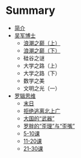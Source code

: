 # Summary

* [简介](README.md)
* [吴军博士](wujun/wujun_bo_shi_md.md)
   * [浪潮之巅（上）](wujun/on_top_of_tides_1.md)
   * [浪潮之巅（下）](wujun/on_top_of_tides_2.md)
   * 硅谷之谜
   * 大学之路（上）
   * 大学之路（下）
   * 数学之美
   * 文明之光（一）
* [罗辑思维](luojisiwei/luoji_si_wei_md.md)
   * [末日](luojisiwei/001.md)
   * [拒绝逃离北上广](luojisiwei/002.md)
   * [大国的“武器”](luojisiwei/003.md)
   * [罗胖的“歪理”与“歪嘴”](luojisiwei/004.md)
   * [5-10课](luojisiwei/005.md)
   * [11-20课](luojisiwei/011.md)
   * [21-30课](luojisiwei/021.md)

